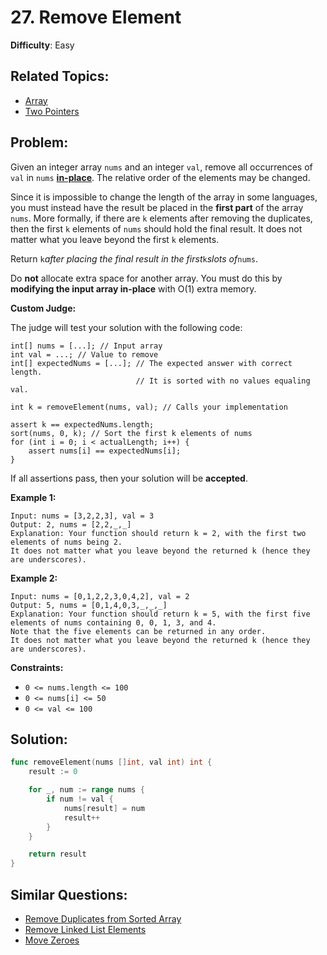 # 27. Remove Element

**Difficulty**: Easy

## Related Topics:

- [Array](https://leetcode.com/tag/array/)
- [Two Pointers](https://leetcode.com/tag/two-pointers/)

## Problem:

Given an integer array `nums` and an integer `val`, remove all occurrences of `val` in `nums` [**in-place**](https://en.wikipedia.org/wiki/In-place_algorithm). The relative order of the elements may be changed.

Since it is impossible to change the length of the array in some languages, you must instead have the result be placed in the **first part** of the array `nums`. More formally, if there are `k` elements after removing the duplicates, then the first `k` elements of `nums` should hold the final result. It does not matter what you leave beyond the first `k` elements.

Return `k`*after placing the final result in the first*`k`*slots of*`nums`.

Do **not** allocate extra space for another array. You must do this by **modifying the input array in-place** with O(1) extra memory.

**Custom Judge:**

The judge will test your solution with the following code:

```
int[] nums = [...]; // Input array
int val = ...; // Value to remove
int[] expectedNums = [...]; // The expected answer with correct length.
                            // It is sorted with no values equaling val.

int k = removeElement(nums, val); // Calls your implementation

assert k == expectedNums.length;
sort(nums, 0, k); // Sort the first k elements of nums
for (int i = 0; i < actualLength; i++) {
    assert nums[i] == expectedNums[i];
}
```

If all assertions pass, then your solution will be **accepted**.

**Example 1:**

```
Input: nums = [3,2,2,3], val = 3
Output: 2, nums = [2,2,_,_]
Explanation: Your function should return k = 2, with the first two elements of nums being 2.
It does not matter what you leave beyond the returned k (hence they are underscores).
```

**Example 2:**

```
Input: nums = [0,1,2,2,3,0,4,2], val = 2
Output: 5, nums = [0,1,4,0,3,_,_,_]
Explanation: Your function should return k = 5, with the first five elements of nums containing 0, 0, 1, 3, and 4.
Note that the five elements can be returned in any order.
It does not matter what you leave beyond the returned k (hence they are underscores).
```

**Constraints:**

- `0 <= nums.length <= 100`
- `0 <= nums[i] <= 50`
- `0 <= val <= 100`

## Solution:

```go
func removeElement(nums []int, val int) int {
	result := 0

	for _, num := range nums {
		if num != val {
			nums[result] = num
			result++
		}
	}

	return result
}
```

## Similar Questions:

- [Remove Duplicates from Sorted Array](https://github.com/ju-popov/leetcode.com/tree/main/problems/remove-duplicates-from-sorted-array/)
- [Remove Linked List Elements](https://github.com/ju-popov/leetcode.com/tree/main/problems/remove-linked-list-elements/)
- [Move Zeroes](https://github.com/ju-popov/leetcode.com/tree/main/problems/move-zeroes/)

